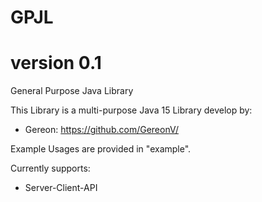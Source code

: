 # GPJL
# version 0.1
General Purpose Java Library

This Library is a multi-purpose Java 15 Library develop by:
- Gereon: https://github.com/GereonV/

Example Usages are provided in "example".

Currently supports:
- Server-Client-API
